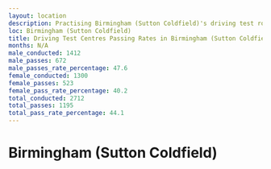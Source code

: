 ```yaml
---
layout: location
description: Practising Birmingham (Sutton Coldfield)'s driving test routes will help you become more confident in your gear-changing abilities.
loc: Birmingham (Sutton Coldfield)
title: Driving Test Centres Passing Rates in Birmingham (Sutton Coldfield)
months: N/A
male_conducted: 1412
male_passes: 672
male_passes_rate_percentage: 47.6
female_conducted: 1300
female_passes: 523
female_pass_rate_percentage: 40.2
total_conducted: 2712
total_passes: 1195
total_pass_rate_percentage: 44.1
---
```


# Birmingham (Sutton Coldfield)
